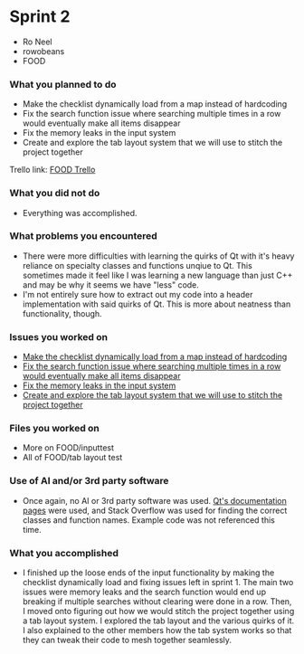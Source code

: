 # Sprint 2
- Ro Neel
- rowobeans
- FOOD

### What you planned to do
- Make the checklist dynamically load from a map instead of hardcoding
- Fix the search function issue where searching multiple times in a row would eventually make all items disappear
- Fix the memory leaks in the input system
- Create and explore the tab layout system that we will use to stitch the project together

Trello link: [FOOD Trello](https://trello.com/b/7gyxaQrc/food)

### What you did not do
- Everything was accomplished.

### What problems you encountered
- There were more difficulties with learning the quirks of Qt with it's heavy reliance on specialty classes and functions unqiue to Qt. This sometimes made it feel like I was learning a new language than just C++ and may be why it seems we have "less" code.
- I'm not entirely sure how to extract out my code into a header implementation with said quirks of Qt. This is more about neatness than functionality, though.

### Issues you worked on
- [Make the checklist dynamically load from a map instead of hardcoding](https://trello.com/c/k7kVIwrA/27-making-the-checklist-dynamically-load-from-a-qstringbool-map-sprint-2)
- [Fix the search function issue where searching multiple times in a row would eventually make all items disappear](https://trello.com/c/5ddvVqZG/34-fix-search-issue-with-searching-multiple-times-in-a-row-not-showing-correct-results-sprint-2)
- [Fix the memory leaks in the input system](https://trello.com/c/lvxf4a7k/33-fix-memory-leaks-in-inputtest-sprint-2)
- [Create and explore the tab layout system that we will use to stitch the project together](https://trello.com/c/0UlE2VnH/29-tab-page-system-so-that-each-part-can-be-displayed-on-its-own-and-not-conflict-with-each-other-sprint-2)

### Files you worked on
- More on FOOD/inputtest
- All of FOOD/tab layout test

### Use of AI and/or 3rd party software
- Once again, no AI or 3rd party software was used. [Qt's documentation pages](https://doc.qt.io/) were used, and Stack Overflow was used for finding the correct classes and function names. Example code was not referenced this time.

### What you accomplished
- I finished up the loose ends of the input functionality by making the checklist dynamically load and fixing issues left in sprint 1. The main two issues were memory leaks and the search function would end up breaking if multiple searches without clearing were done in a row. Then, I moved onto figuring out how we would stitch the project together using a tab layout system. I explored the tab layout and the various quirks of it. I also explained to the other members how the tab system works so that they can tweak their code to mesh together seamlessly.
